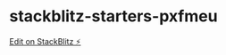 # stackblitz-starters-pxfmeu

[Edit on StackBlitz ⚡️](https://stackblitz.com/edit/stackblitz-starters-c6kepy)